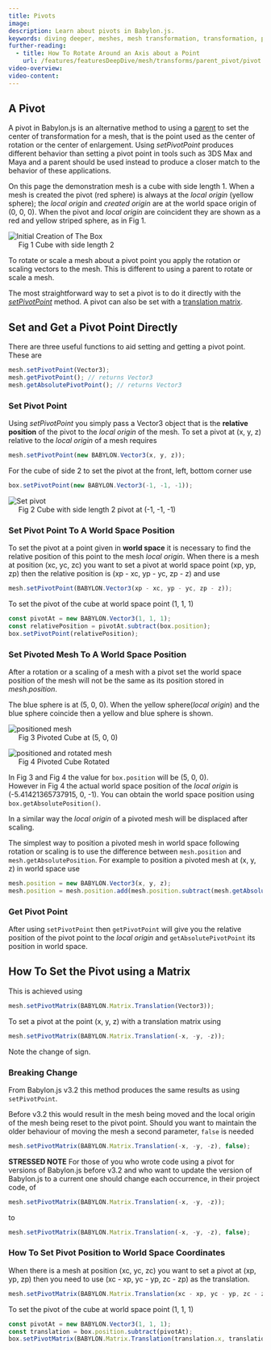 ```yaml
---
title: Pivots
image:
description: Learn about pivots in Babylon.js.
keywords: diving deeper, meshes, mesh transformation, transformation, pivots
further-reading:
  - title: How To Rotate Around an Axis about a Point
    url: /features/featuresDeepDive/mesh/transforms/parent_pivot/pivot
video-overview:
video-content:
---
```


## A Pivot

A pivot in Babylon.js is an alternative method to using a [parent](/features/featuresDeepDive/mesh/transforms/parent_pivot/parent) to set the center of transformation for a mesh, that is the point used as the center of rotation or the center of enlargement. Using _setPivotPoint_ produces different behavior than setting a pivot point in tools such as 3DS Max and Maya and a parent should be used instead to produce a closer match to the behavior of these applications.

On this page the demonstration mesh is a cube with side length 1. When a mesh is created the pivot (red sphere) is always at the _local origin_ (yellow sphere); the _local origin_ and _created origin_ are at the world space origin of (0, 0, 0). When the pivot and _local origin_ are coincident they are shown as a red and yellow striped sphere, as in Fig 1.

![Initial Creation of The Box](/img/how_to/pivots/pivot1.png)  
&nbsp;&nbsp;&nbsp;&nbsp;&nbsp;Fig 1 Cube with side length 2

To rotate or scale a mesh about a pivot point you apply the rotation or scaling vectors to the mesh. This is different to using a parent to rotate or scale a mesh.

The most straightforward way to set a pivot is to do it directly with the [_setPivotPoint_](/features/featuresDeepDive/mesh/transforms/parent_pivot/pivots#how-to-set-and-get-a-pivot-point) method. A pivot can also be set with a [translation matrix](/features/featuresDeepDive/mesh/transforms/parent_pivot/pivots#how-to-set-the-pivot-matrix).

## Set and Get a Pivot Point Directly

There are three useful functions to aid setting and getting a pivot point. These are

```javascript
mesh.setPivotPoint(Vector3);
mesh.getPivotPoint(); // returns Vector3
mesh.getAbsolutePivotPoint(); // returns Vector3
```

### Set Pivot Point

Using _setPivotPoint_ you simply pass a Vector3 object that is the **relative position** of the pivot to the _local origin_ of the mesh. To set a pivot at (x, y, z) relative to the _local origin_ of a mesh requires

```javascript
mesh.setPivotPoint(new BABYLON.Vector3(x, y, z));
```

For the cube of side 2 to set the pivot at the front, left, bottom corner use

```javascript
box.setPivotPoint(new BABYLON.Vector3(-1, -1, -1));
```

![Set pivot](/img/how_to/pivots/pivot9.png)  
&nbsp;&nbsp;&nbsp;&nbsp;&nbsp;Fig 2 Cube with side length 2 pivot at (-1, -1, -1)

<Playground id="#T6IN6X" title="Set Pivot Point Exp. 1" description="Setting a pivot point at front, left, bottom corner of a cube."/>
<Playground id="#T6IN6X#1" title="Set Pivot Point Exp. 2" description="Setting a pivot point at front, left, bottom corner of a displaced cube."/>

### Set Pivot Point To A World Space Position

To set the pivot at a point given in **world space** it is necessary to find the relative position of this point to the mesh _local origin_. When there is a mesh at position (xc, yc, zc) you want to set a pivot at world space point (xp, yp, zp) then the relative position is (xp - xc, yp - yc, zp - z) and use

```javascript
mesh.setPivotPoint(BABYLON.Vector3(xp - xc, yp - yc, zp - z));
```

To set the pivot of the cube at world space point (1, 1, 1)

```javascript
const pivotAt = new BABYLON.Vector3(1, 1, 1);
const relativePosition = pivotAt.subtract(box.position);
box.setPivotPoint(relativePosition);
```

<Playground id="#T6IN6X#3" title="Set Pivot Point" description="Setting a pivot point in world space."/>

### Set Pivoted Mesh To A World Space Position

After a rotation or a scaling of a mesh with a pivot set the world space position of the mesh will not be the same as its position stored in _mesh.position_.

The blue sphere is at (5, 0, 0). When the yellow sphere(_local origin_) and the blue sphere coincide then a yellow and blue sphere is shown.

![positioned mesh](/img/how_to/pivots/pivot10.png)  
&nbsp;&nbsp;&nbsp;&nbsp;&nbsp;Fig 3 Pivoted Cube at (5, 0, 0)

![positioned and rotated mesh](/img/how_to/pivots/pivot11.png)  
&nbsp;&nbsp;&nbsp;&nbsp;&nbsp;Fig 4 Pivoted Cube Rotated

In Fig 3 and Fig 4 the value for `box.position` will be (5, 0, 0).  
However in Fig 4 the actual world space position of the _local origin_ is (-5.41421365737915, 0, -1). You can obtain the world space position using `box.getAbsolutePosition()`.

In a similar way the _local origin_ of a pivoted mesh will be displaced after scaling.

The simplest way to position a pivoted mesh in world space following rotation or scaling is to use the difference between `mesh.position` and `mesh.getAbsolutePosition`. For example to position a pivoted mesh at (x, y, z) in world space use

```javascript
mesh.position = new BABYLON.Vector3(x, y, z);
mesh.position = mesh.position.add(mesh.position.subtract(mesh.getAbsolutePosition()));
```

<Playground id="#T6IN6X#4" title="Set Pivot Mesh Position" description="Setting the position of a pivot mesh in world space."/>

### Get Pivot Point

After using `setPivotPoint` then `getPivotPoint` will give you the relative position of the pivot point to the _local origin_ and `getAbsolutePivotPoint` its position in world space.

## How To Set the Pivot using a Matrix

This is achieved using

```javascript
mesh.setPivotMatrix(BABYLON.Matrix.Translation(Vector3));
```

To set a pivot at the point (x, y, z) with a translation matrix using

```javascript
mesh.setPivotMatrix(BABYLON.Matrix.Translation(-x, -y, -z));
```

Note the change of sign.

<Playground id="#T6IN6X#5" title="Set Pivot Point by Matrix" description="Setting a pivot point at front, left, bottom corner of a displaced cube."/>

### Breaking Change

From Babylon.js v3.2 this method produces the same results as using `setPivotPoint`.

Before v3.2 this would result in the mesh being moved and the local origin of the mesh being reset to the pivot point. Should you want to maintain the older behaviour of moving the mesh a second parameter, `false` is needed

```javascript
mesh.setPivotMatrix(BABYLON.Matrix.Translation(-x, -y, -z), false);
```

**STRESSED NOTE** For those of you who wrote code using a pivot for versions of Babylon.js before v3.2 and who want to update the version of Babylon.js to a current one should change each occurrence, in their project code, of

```javascript
mesh.setPivotMatrix(BABYLON.Matrix.Translation(-x, -y, -z));
```

to

```javascript
mesh.setPivotMatrix(BABYLON.Matrix.Translation(-x, -y, -z), false);
```

### How To Set Pivot Position to World Space Coordinates

When there is a mesh at position (xc, yc, zc) you want to set a pivot at (xp, yp, zp) then you need to use (xc - xp, yc - yp, zc - zp) as the translation.

```javascript
mesh.setPivotMatrix(BABYLON.Matrix.Translation(xc - xp, yc - yp, zc - zp));
```

To set the pivot of the cube at world space point (1, 1, 1)

```javascript
const pivotAt = new BABYLON.Vector3(1, 1, 1);
const translation = box.position.subtract(pivotAt);
box.setPivotMatrix(BABYLON.Matrix.Translation(translation.x, translation.y, translation.z));
```

<Playground id="#T6IN6X#6" title="Set Pivot Point by Matrix" description="Setting a pivot point in world space."/>
